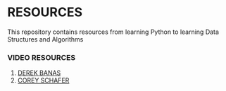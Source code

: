 # RESOURCES
This repository contains resources from learning Python to learning Data Structures and Algorithms
### VIDEO RESOURCES
1. [DEREK BANAS](https://youtube.com/playlist?list=PLGLfVvz_LVvTn3cK5e6LjhgGiSeVlIRwt&si=DxAfGODH_87jjxEY)
2. [COREY SCHAFER](https://youtube.com/playlist?list=PL-osiE80TeTskrapNbzXhwoFUiLCjGgY7&si=ZEoDbihwnnutfnwW) 

